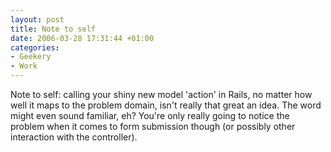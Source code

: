 ```yaml
---
layout: post
title: Note to self
date: 2006-03-28 17:31:44 +01:00
categories:
- Geekery
- Work
---
```

Note to self: calling your shiny new model 'action' in Rails, no matter how well it maps to the problem domain, isn't really that great an idea.  The word might even sound familiar, eh?  You're only really going to notice the problem when it comes to form submission though (or possibly other interaction with the controller).
